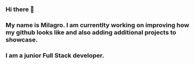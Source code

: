 ### Hi there 👋
### My name is Milagro. I am currentlty working on improving how my github looks like and also adding additional projects to showcase.
### I am a junior Full Stack developer.

<!--
**mdscardigno/mdscardigno** is a ✨ _special_ ✨ repository because its `README.md` (this file) appears on your GitHub profile.

Here are some ideas to get you started:

- 🔭 I’m currently working on a full stack training...
- 🌱 I’m currently learning C# ...
- 👯 I’m looking to collaborate on any projects that can benefit my learning journey...
- 🤔 I’m looking for help with any useful tech...
- 💬 Ask me about ME...
- 📫 How to reach me: ...
- 😄 Pronouns: ...
- ⚡ Fun fact: ...
-->
